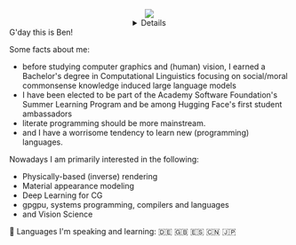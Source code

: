 <div align="center">
  <a href="https://github.com/pixelsandpointers">
    <img src="http://github-profile-summary-cards.vercel.app/api/cards/profile-details?username=pixelsandpointers&theme=tokyonight"/>
  </a>
 <details>
  <a href="https://github.com/pixelsandpointers">
    <img src="https://github-readme-stats.vercel.app/api/top-langs/?username=pixelsandpointers&size_weight=0.5&count_weight=0.5&exclude_repo=&hide=jupyter%20notebook,vim%20script,cmake,makefile,batchfile,plsql,emacs%20lisp,css,html&theme=tokyonight" />
  </a>
  <a href="https://github.com/pixelsandpointers">
    <img src="https://github-readme-streak-stats.herokuapp.com/?user=pixelsandpointers&hide_border=true&card_width=338&theme=tokyonight" />
  </a>
  <a href="https://github.com/pixelsandpointers">
    <img src="http://github-profile-summary-cards.vercel.app/api/cards/stats?username=pixelsandpointers&theme=tokyonight" />
  </a>
  
 </details>
</div>
G'day this is Ben!  

Some facts about me:  
- before studying computer graphics and (human) vision, I earned a Bachelor's degree in Computational Linguistics focusing on social/moral commonsense knowledge induced large language models
- I have been elected to be part of the Academy Software Foundation's Summer Learning Program and be among Hugging Face's first student ambassadors
- literate programming should be more mainstream.
- and I have a worrisome tendency to learn new (programming) languages.

Nowadays I am primarily interested in the following:
- Physically-based (inverse) rendering
- Material appearance modeling
- Deep Learning for CG
- gpgpu, systems programming, compilers and languages
- and Vision Science


💬 Languages I'm speaking and learning: 🇩🇪 🇬🇧 🇪🇸 🇨🇳 🇯🇵

